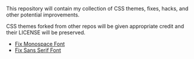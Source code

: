 This repository will contain my collection of CSS themes, fixes, hacks, and
other potential improvements.

CSS themes forked from other repos will be given appropriate credit and their
LICENSE will be preserved.

- [Fix Monospace Font](https://raw.githubusercontent.com/ayushnix/userstyles/master/fix-monospace-font.user.css)
- [Fix Sans Serif Font](https://raw.githubusercontent.com/ayushnix/userstyles/master/fix-sans-serif-font.user.css)
